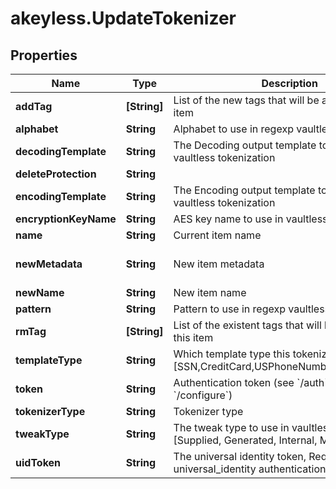 # akeyless.UpdateTokenizer

## Properties

Name | Type | Description | Notes
------------ | ------------- | ------------- | -------------
**addTag** | **[String]** | List of the new tags that will be attached to this item | [optional] 
**alphabet** | **String** | Alphabet to use in regexp vaultless tokenization | [optional] 
**decodingTemplate** | **String** | The Decoding output template to use in regexp vaultless tokenization | [optional] 
**deleteProtection** | **String** |  | [optional] 
**encodingTemplate** | **String** | The Encoding output template to use in regexp vaultless tokenization | [optional] 
**encryptionKeyName** | **String** | AES key name to use in vaultless tokenization | [optional] 
**name** | **String** | Current item name | 
**newMetadata** | **String** | New item metadata | [optional] [default to &#39;default_metadata&#39;]
**newName** | **String** | New item name | [optional] 
**pattern** | **String** | Pattern to use in regexp vaultless tokenization | [optional] 
**rmTag** | **[String]** | List of the existent tags that will be removed from this item | [optional] 
**templateType** | **String** | Which template type this tokenizer is used for [SSN,CreditCard,USPhoneNumber,Email,Regexp] | 
**token** | **String** | Authentication token (see &#x60;/auth&#x60; and &#x60;/configure&#x60;) | [optional] 
**tokenizerType** | **String** | Tokenizer type | 
**tweakType** | **String** | The tweak type to use in vaultless tokenization [Supplied, Generated, Internal, Masking] | [optional] 
**uidToken** | **String** | The universal identity token, Required only for universal_identity authentication | [optional] 


